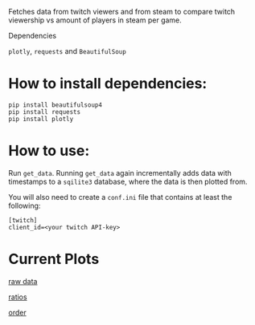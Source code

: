 Fetches data from twitch viewers and from steam to compare twitch viewership vs amount of players in steam per game.

Dependencies

`plotly`, `requests` and `BeautifulSoup`

# How to install dependencies:

```
pip install beautifulsoup4
pip install requests
pip install plotly
```

# How to use:

Run `get_data`. Running `get_data` again incrementally adds data with timestamps to a `sqilite3` database, where the data is then plotted from.

You will also need to create a `conf.ini` file that contains at least the following:
```
[twitch]
client_id=<your twitch API-key>
```

# Current Plots

[raw data](plots/raw_data.html)

[ratios](plots/order.html)

[order](plots/order.html)
